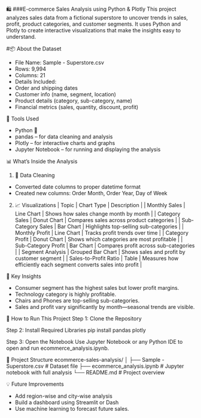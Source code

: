 🛍️ ###E-commerce Sales Analysis using Python & Plotly
This project analyzes sales data from a fictional superstore to uncover trends in sales, profit, product categories, and customer segments. It uses Python and Plotly to create interactive visualizations that make the insights easy to understand.

#📦 About the Dataset
- File Name: Sample - Superstore.csv
- Rows: 9,994
- Columns: 21
- Details Included:
- Order and shipping dates
- Customer info (name, segment, location)
- Product details (category, sub-category, name)
- Financial metrics (sales, quantity, discount, profit)

🧰 Tools Used
- Python 🐍
- pandas – for data cleaning and analysis
- Plotly – for interactive charts and graphs
- Jupyter Notebook – for running and displaying the analysis

📊 What’s Inside the Analysis
1. 🧼 Data Cleaning
- Converted date columns to proper datetime format
- Created new columns: Order Month, Order Year, Day of Week
2. 📈 Visualizations
| Topic | Chart Type | Description | 
| Monthly Sales | Line Chart | Shows how sales change month by month | 
| Category Sales | Donut Chart | Compares sales across product categories | 
| Sub-Category Sales | Bar Chart | Highlights top-selling sub-categories | 
| Monthly Profit | Line Chart | Tracks profit trends over time | 
| Category Profit | Donut Chart | Shows which categories are most profitable | 
| Sub-Category Profit | Bar Chart | Compares profit across sub-categories | 
| Segment Analysis | Grouped Bar Chart | Shows sales and profit by customer segment | 
| Sales-to-Profit Ratio | Table | Measures how efficiently each segment converts sales into profit | 



📌 Key Insights
- Consumer segment has the highest sales but lower profit margins.
- Technology category is highly profitable.
- Chairs and Phones are top-selling sub-categories.
- Sales and profit vary significantly by month—seasonal trends are visible.

🚀 How to Run This Project
Step 1: Clone the Repository

Step 2: Install Required Libraries
pip install pandas plotly


Step 3: Open the Notebook
Use Jupyter Notebook or any Python IDE to open and run ecommerce_analysis.ipynb.

📁 Project Structure
ecommerce-sales-analysis/
│
├── Sample - Superstore.csv       # Dataset file
├── ecommerce_analysis.ipynb      # Jupyter notebook with full analysis
└── README.md                     # Project overview



💡 Future Improvements
- Add region-wise and city-wise analysis
- Build a dashboard using Streamlit or Dash
- Use machine learning to forecast future sales.
